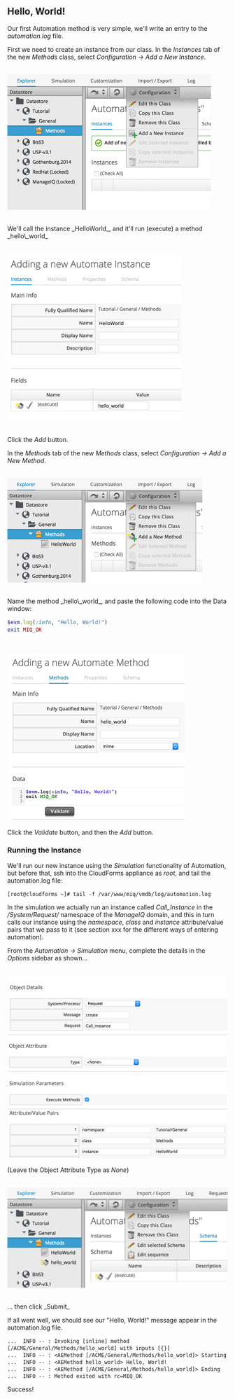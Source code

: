 ## Hello, World!

Our first Automation method is very simple, we'll write an entry to the _automation.log_ file.

First we need to create an instance from our class. In the _Instances_ tab of the new _Methods_ class, select _Configuration -> Add a New Instance_.
<br> <br>

![Screenshot](images/screenshot11.png)

<br>
We'll call the instance _HelloWorld_, and it'll run (execute) a method _hello\_world_
<br> <br>

![Screenshot](images/screenshot12.png)

<br>Click the _Add_ button.

In the _Methods_ tab of the new _Methods_ class, select _Configuration -> Add a New Method_.
<br> <br>

![Screenshot](images/screenshot13.png)

<br>
Name the method _hello\_world_, and paste the following code into the Data window:

```ruby
$evm.log(:info, "Hello, World!")
exit MIQ_OK
```
<br>

![Screenshot](images/screenshot14.png)

Click the _Validate_ button, and then the _Add_ button.

### Running the Instance

We'll run our new instance using the _Simulation_ functionality of Automation, but before that, ssh into the CloudForms appliance as _root_, and tail the automation.log file:

```
[root@cloudforms ~]# tail -f /var/www/miq/vmdb/log/automation.log
```

In the simulation we actually run an instance called _Call\_Instance_ in the _/System/Request/_ namespace of the _ManageIQ_ domain, and this in turn calls our instance using the _namespace_, _class_ and _instance_ attribute/value pairs that we pass to it (see section xxx for the different ways of entering automation).

From the _Automation -> Simulation_ menu, complete the details in the _Options_ sidebar as shown...
<br> <br>

![Screenshot](images/screenshot15.png)


(Leave the Object Attribute Type as _None_)
<br> <br>

![Screenshot](images/screenshot16.png)

<br>
... then click _Submit_

If all went well, we should see our "Hello, World!" message appear in the automation.log file.


```
...  INFO -- : Invoking [inline] method [/ACME/General/Methods/hello_world] with inputs [{}]
...  INFO -- : <AEMethod [/ACME/General/Methods/hello_world]> Starting
...  INFO -- : <AEMethod hello_world> Hello, World!
...  INFO -- : <AEMethod [/ACME/General/Methods/hello_world]> Ending
...  INFO -- : Method exited with rc=MIQ_OK
```
Success!
